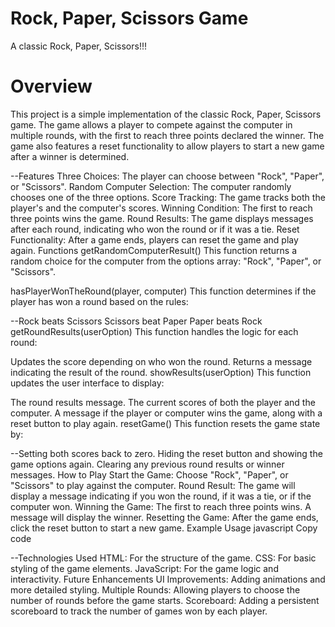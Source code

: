 # Rock, Paper, Scissors Game
  A classic Rock, Paper, Scissors!!!

# Overview
This project is a simple implementation of the classic Rock, Paper, Scissors game. The game allows a player to compete against the computer in multiple rounds, with the first to reach three points declared the winner. The game also features a reset functionality to allow players to start a new game after a winner is determined.

--Features
Three Choices: The player can choose between "Rock", "Paper", or "Scissors".
Random Computer Selection: The computer randomly chooses one of the three options.
Score Tracking: The game tracks both the player's and the computer's scores.
Winning Condition: The first to reach three points wins the game.
Round Results: The game displays messages after each round, indicating who won the round or if it was a tie.
Reset Functionality: After a game ends, players can reset the game and play again.
Functions
getRandomComputerResult()
This function returns a random choice for the computer from the options array: "Rock", "Paper", or "Scissors".

hasPlayerWonTheRound(player, computer)
This function determines if the player has won a round based on the rules:

--Rock beats Scissors
Scissors beat Paper
Paper beats Rock
getRoundResults(userOption)
This function handles the logic for each round:

Updates the score depending on who won the round.
Returns a message indicating the result of the round.
showResults(userOption)
This function updates the user interface to display:

The round results message.
The current scores of both the player and the computer.
A message if the player or computer wins the game, along with a reset button to play again.
resetGame()
This function resets the game state by:

--Setting both scores back to zero.
Hiding the reset button and showing the game options again.
Clearing any previous round results or winner messages.
How to Play
Start the Game: Choose "Rock", "Paper", or "Scissors" to play against the computer.
Round Result: The game will display a message indicating if you won the round, if it was a tie, or if the computer won.
Winning the Game: The first to reach three points wins. A message will display the winner.
Resetting the Game: After the game ends, click the reset button to start a new game.
Example Usage
javascript
Copy code

--Technologies Used
HTML: For the structure of the game.
CSS: For basic styling of the game elements.
JavaScript: For the game logic and interactivity.
Future Enhancements
UI Improvements: Adding animations and more detailed styling.
Multiple Rounds: Allowing players to choose the number of rounds before the game starts.
Scoreboard: Adding a persistent scoreboard to track the number of games won by each player.
